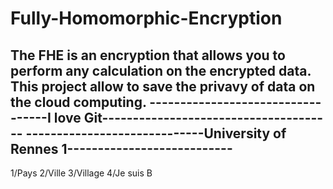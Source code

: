 # Fully-Homomorphic-Encryption

The FHE is an encryption that allows you to perform any calculation on the encrypted data.
This project allow to save the privavy of data on the cloud computing. 
----------------------------------I love Git--------------------------------------
-----------------------------University of Rennes 1---------------------------
---------------------  
1/Pays
2/Ville
3/Village
4/Je suis B 
